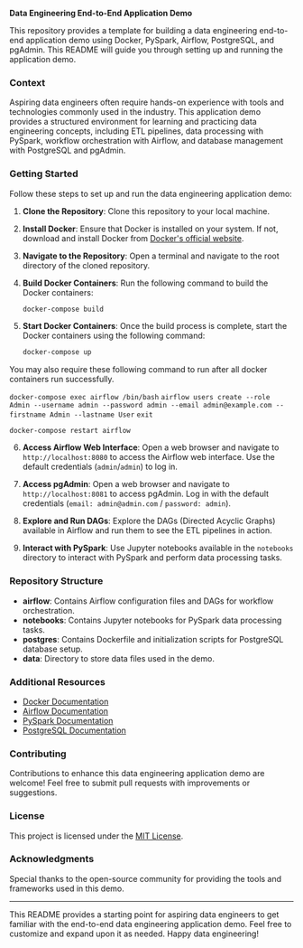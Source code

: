 **Data Engineering End-to-End Application Demo**

This repository provides a template for building a data engineering end-to-end application demo using Docker, PySpark, Airflow, PostgreSQL, and pgAdmin. This README will guide you through setting up and running the application demo.

### Context

Aspiring data engineers often require hands-on experience with tools and technologies commonly used in the industry. This application demo provides a structured environment for learning and practicing data engineering concepts, including ETL pipelines, data processing with PySpark, workflow orchestration with Airflow, and database management with PostgreSQL and pgAdmin.

### Getting Started

Follow these steps to set up and run the data engineering application demo:

1. **Clone the Repository**: Clone this repository to your local machine.

2. **Install Docker**: Ensure that Docker is installed on your system. If not, download and install Docker from [Docker's official website](https://www.docker.com/get-started).

3. **Navigate to the Repository**: Open a terminal and navigate to the root directory of the cloned repository.

4. **Build Docker Containers**: Run the following command to build the Docker containers:

    ```bash
    docker-compose build
    ```

5. **Start Docker Containers**: Once the build process is complete, start the Docker containers using the following command:

    ```bash
    docker-compose up
    ```

You may also require these following command to run after all docker containers run successfully.

`docker-compose exec airflow /bin/bash`
`airflow users create --role Admin --username admin --password admin --email admin@example.com --firstname Admin --lastname User`
`exit`

`docker-compose restart airflow`

6. **Access Airflow Web Interface**: Open a web browser and navigate to `http://localhost:8080` to access the Airflow web interface. Use the default credentials (`admin`/`admin`) to log in.

7. **Access pgAdmin**: Open a web browser and navigate to `http://localhost:8081` to access pgAdmin. Log in with the default credentials (`email: admin@admin.com` / `password: admin`).

8. **Explore and Run DAGs**: Explore the DAGs (Directed Acyclic Graphs) available in Airflow and run them to see the ETL pipelines in action.

9. **Interact with PySpark**: Use Jupyter notebooks available in the `notebooks` directory to interact with PySpark and perform data processing tasks.

### Repository Structure

- **airflow**: Contains Airflow configuration files and DAGs for workflow orchestration.
- **notebooks**: Contains Jupyter notebooks for PySpark data processing tasks.
- **postgres**: Contains Dockerfile and initialization scripts for PostgreSQL database setup.
- **data**: Directory to store data files used in the demo.

### Additional Resources

- [Docker Documentation](https://docs.docker.com/)
- [Airflow Documentation](https://airflow.apache.org/docs/apache-airflow/stable/index.html)
- [PySpark Documentation](https://spark.apache.org/docs/latest/api/python/index.html)
- [PostgreSQL Documentation](https://www.postgresql.org/docs/)

### Contributing

Contributions to enhance this data engineering application demo are welcome! Feel free to submit pull requests with improvements or suggestions.

### License

This project is licensed under the [MIT License](LICENSE).

### Acknowledgments

Special thanks to the open-source community for providing the tools and frameworks used in this demo.

---

This README provides a starting point for aspiring data engineers to get familiar with the end-to-end data engineering application demo. Feel free to customize and expand upon it as needed. Happy data engineering!


